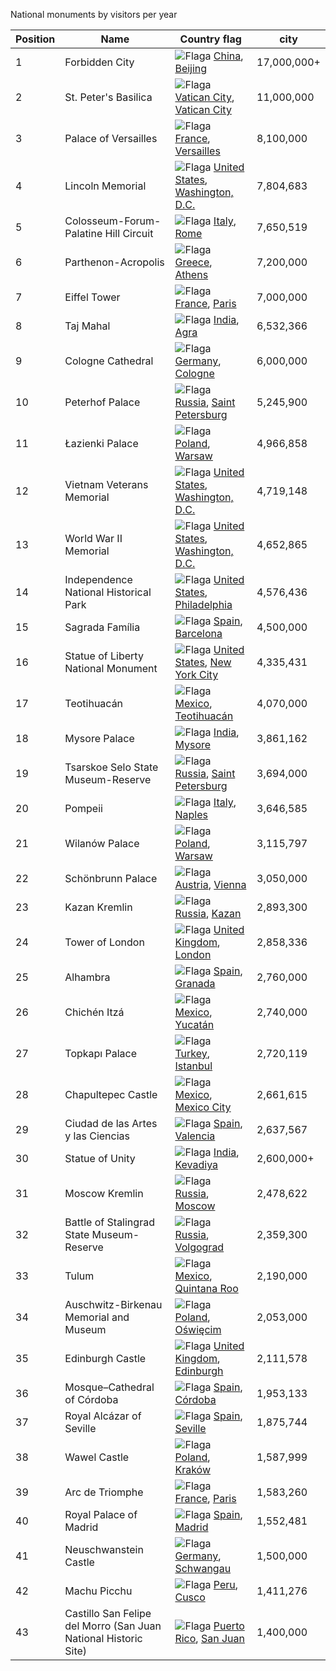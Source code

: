 National monuments by visitors per year

| Position |Name | Country flag | city|
| --- | --- | --- | --- |
| 1 | Forbidden City | ![Flaga](https://upload.wikimedia.org/wikipedia/commons/thumb/f/fa/Flag_of_the_People%27s_Republic_of_China.svg/23px-Flag_of_the_People%27s_Republic_of_China.svg.png) [China](https://en.wikipedia.org/wiki/China), [Beijing](https://en.wikipedia.org/wiki/Beijing) | 17,000,000+
| 2 | St. Peter's Basilica | ![Flaga](https://upload.wikimedia.org/wikipedia/commons/thumb/3/39/Flag_of_the_Vatican_City_%282023%E2%80%93present%29.svg/16px-Flag_of_the_Vatican_City_%282023%E2%80%93present%29.svg.png) [Vatican City](https://en.wikipedia.org/wiki/Vatican_City), [Vatican City](https://en.wikipedia.org/wiki/Vatican_City) | 11,000,000
| 3 | Palace of Versailles | ![Flaga](https://upload.wikimedia.org/wikipedia/en/thumb/c/c3/Flag_of_France.svg/23px-Flag_of_France.svg.png) [France](https://en.wikipedia.org/wiki/France), [Versailles](https://en.wikipedia.org/wiki/Versailles,_Yvelines) | 8,100,000
| 4 | Lincoln Memorial | ![Flaga](https://upload.wikimedia.org/wikipedia/en/thumb/a/a4/Flag_of_the_United_States.svg/23px-Flag_of_the_United_States.svg.png) [United States](https://en.wikipedia.org/wiki/United_States), [Washington, D.C.](https://en.wikipedia.org/wiki/Washington,_D.C.) | 7,804,683
| 5 | Colosseum-Forum-Palatine Hill Circuit | ![Flaga](https://upload.wikimedia.org/wikipedia/en/thumb/0/03/Flag_of_Italy.svg/23px-Flag_of_Italy.svg.png) [Italy](https://en.wikipedia.org/wiki/Italy), [Rome](https://en.wikipedia.org/wiki/Rome) | 7,650,519
| 6 | Parthenon-Acropolis | ![Flaga](https://upload.wikimedia.org/wikipedia/commons/thumb/5/5c/Flag_of_Greece.svg/23px-Flag_of_Greece.svg.png) [Greece](https://en.wikipedia.org/wiki/Greece), [Athens](https://en.wikipedia.org/wiki/Athens) | 7,200,000
| 7 | Eiffel Tower | ![Flaga](https://upload.wikimedia.org/wikipedia/en/thumb/c/c3/Flag_of_France.svg/23px-Flag_of_France.svg.png) [France](https://en.wikipedia.org/wiki/France), [Paris](https://en.wikipedia.org/wiki/Paris) | 7,000,000
| 8 | Taj Mahal | ![Flaga](https://upload.wikimedia.org/wikipedia/en/thumb/4/41/Flag_of_India.svg/23px-Flag_of_India.svg.png) [India](https://en.wikipedia.org/wiki/India), [Agra](https://en.wikipedia.org/wiki/Agra) | 6,532,366
| 9 | Cologne Cathedral | ![Flaga](https://upload.wikimedia.org/wikipedia/en/thumb/b/ba/Flag_of_Germany.svg/23px-Flag_of_Germany.svg.png) [Germany](https://en.wikipedia.org/wiki/Germany), [Cologne](https://en.wikipedia.org/wiki/Cologne) | 6,000,000
| 10 | Peterhof Palace | ![Flaga](https://upload.wikimedia.org/wikipedia/en/thumb/f/f3/Flag_of_Russia.svg/23px-Flag_of_Russia.svg.png) [Russia](https://en.wikipedia.org/wiki/Russia), [Saint Petersburg](https://en.wikipedia.org/wiki/Saint_Petersburg) | 5,245,900
| 11 | Łazienki Palace | ![Flaga](https://upload.wikimedia.org/wikipedia/en/thumb/1/12/Flag_of_Poland.svg/23px-Flag_of_Poland.svg.png) [Poland](https://en.wikipedia.org/wiki/Poland), [Warsaw](https://en.wikipedia.org/wiki/Warsaw) | 4,966,858
| 12 | Vietnam Veterans Memorial | ![Flaga](https://upload.wikimedia.org/wikipedia/en/thumb/a/a4/Flag_of_the_United_States.svg/23px-Flag_of_the_United_States.svg.png) [United States](https://en.wikipedia.org/wiki/United_States), [Washington, D.C.](https://en.wikipedia.org/wiki/Washington,_D.C.) | 4,719,148
| 13 | World War II Memorial | ![Flaga](https://upload.wikimedia.org/wikipedia/en/thumb/a/a4/Flag_of_the_United_States.svg/23px-Flag_of_the_United_States.svg.png) [United States](https://en.wikipedia.org/wiki/United_States), [Washington, D.C.](https://en.wikipedia.org/wiki/Washington,_D.C.) | 4,652,865
| 14 | Independence National Historical Park | ![Flaga](https://upload.wikimedia.org/wikipedia/en/thumb/a/a4/Flag_of_the_United_States.svg/23px-Flag_of_the_United_States.svg.png) [United States](https://en.wikipedia.org/wiki/United_States), [Philadelphia](https://en.wikipedia.org/wiki/Philadelphia) | 4,576,436
| 15 | Sagrada Família | ![Flaga](https://upload.wikimedia.org/wikipedia/en/thumb/9/9a/Flag_of_Spain.svg/23px-Flag_of_Spain.svg.png) [Spain](https://en.wikipedia.org/wiki/Spain), [Barcelona](https://en.wikipedia.org/wiki/Barcelona) | 4,500,000
| 16 | Statue of Liberty National Monument | ![Flaga](https://upload.wikimedia.org/wikipedia/en/thumb/a/a4/Flag_of_the_United_States.svg/23px-Flag_of_the_United_States.svg.png) [United States](https://en.wikipedia.org/wiki/United_States), [New York City](https://en.wikipedia.org/wiki/New_York_City) | 4,335,431
| 17 | Teotihuacán | ![Flaga](https://upload.wikimedia.org/wikipedia/commons/thumb/f/fc/Flag_of_Mexico.svg/23px-Flag_of_Mexico.svg.png) [Mexico](https://en.wikipedia.org/wiki/Mexico), [Teotihuacán](https://en.wikipedia.org/wiki/Teotihuac%C3%A1n) | 4,070,000
| 18 | Mysore Palace | ![Flaga](https://upload.wikimedia.org/wikipedia/en/thumb/4/41/Flag_of_India.svg/23px-Flag_of_India.svg.png) [India](https://en.wikipedia.org/wiki/India), [Mysore](https://en.wikipedia.org/wiki/Mysore) | 3,861,162
| 19 | Tsarskoe Selo State Museum-Reserve | ![Flaga](https://upload.wikimedia.org/wikipedia/en/thumb/f/f3/Flag_of_Russia.svg/23px-Flag_of_Russia.svg.png) [Russia](https://en.wikipedia.org/wiki/Russia), [Saint Petersburg](https://en.wikipedia.org/wiki/Saint_Petersburg) | 3,694,000
| 20 | Pompeii | ![Flaga](https://upload.wikimedia.org/wikipedia/en/thumb/0/03/Flag_of_Italy.svg/23px-Flag_of_Italy.svg.png) [Italy](https://en.wikipedia.org/wiki/Italy), [Naples](https://en.wikipedia.org/wiki/Naples) | 3,646,585
| 21 | Wilanów Palace | ![Flaga](https://upload.wikimedia.org/wikipedia/en/thumb/1/12/Flag_of_Poland.svg/23px-Flag_of_Poland.svg.png) [Poland](https://en.wikipedia.org/wiki/Poland), [Warsaw](https://en.wikipedia.org/wiki/Warsaw) | 3,115,797
| 22 | Schönbrunn Palace | ![Flaga](https://upload.wikimedia.org/wikipedia/commons/thumb/4/41/Flag_of_Austria.svg/23px-Flag_of_Austria.svg.png) [Austria](https://en.wikipedia.org/wiki/Austria), [Vienna](https://en.wikipedia.org/wiki/Vienna) | 3,050,000
| 23 | Kazan Kremlin | ![Flaga](https://upload.wikimedia.org/wikipedia/en/thumb/f/f3/Flag_of_Russia.svg/23px-Flag_of_Russia.svg.png) [Russia](https://en.wikipedia.org/wiki/Russia), [Kazan](https://en.wikipedia.org/wiki/Kazan) | 2,893,300
| 24 | Tower of London | ![Flaga](https://upload.wikimedia.org/wikipedia/en/thumb/a/ae/Flag_of_the_United_Kingdom.svg/23px-Flag_of_the_United_Kingdom.svg.png) [United Kingdom](https://en.wikipedia.org/wiki/United_Kingdom), [London](https://en.wikipedia.org/wiki/London) | 2,858,336
| 25 | Alhambra | ![Flaga](https://upload.wikimedia.org/wikipedia/en/thumb/9/9a/Flag_of_Spain.svg/23px-Flag_of_Spain.svg.png) [Spain](https://en.wikipedia.org/wiki/Spain), [Granada](https://en.wikipedia.org/wiki/Granada) | 2,760,000
| 26 | Chichén Itzá | ![Flaga](https://upload.wikimedia.org/wikipedia/commons/thumb/f/fc/Flag_of_Mexico.svg/23px-Flag_of_Mexico.svg.png) [Mexico](https://en.wikipedia.org/wiki/Mexico), [Yucatán](https://en.wikipedia.org/wiki/Yucat%C3%A1n) | 2,740,000
| 27 | Topkapı Palace | ![Flaga](https://upload.wikimedia.org/wikipedia/commons/thumb/b/b4/Flag_of_Turkey.svg/23px-Flag_of_Turkey.svg.png) [Turkey](https://en.wikipedia.org/wiki/Turkey), [Istanbul](https://en.wikipedia.org/wiki/Istanbul) | 2,720,119
| 28 | Chapultepec Castle | ![Flaga](https://upload.wikimedia.org/wikipedia/commons/thumb/f/fc/Flag_of_Mexico.svg/23px-Flag_of_Mexico.svg.png) [Mexico](https://en.wikipedia.org/wiki/Mexico), [Mexico City](https://en.wikipedia.org/wiki/Mexico_City) | 2,661,615
| 29 | Ciudad de las Artes y las Ciencias | ![Flaga](https://upload.wikimedia.org/wikipedia/en/thumb/9/9a/Flag_of_Spain.svg/23px-Flag_of_Spain.svg.png) [Spain](https://en.wikipedia.org/wiki/Spain), [Valencia](https://en.wikipedia.org/wiki/Valencia) | 2,637,567
| 30 | Statue of Unity | ![Flaga](https://upload.wikimedia.org/wikipedia/en/thumb/4/41/Flag_of_India.svg/23px-Flag_of_India.svg.png) [India](https://en.wikipedia.org/wiki/India), [Kevadiya](https://en.wikipedia.org/wiki/Kevadiya) | 2,600,000+
| 31 | Moscow Kremlin | ![Flaga](https://upload.wikimedia.org/wikipedia/en/thumb/f/f3/Flag_of_Russia.svg/23px-Flag_of_Russia.svg.png) [Russia](https://en.wikipedia.org/wiki/Russia), [Moscow](https://en.wikipedia.org/wiki/Moscow) | 2,478,622
| 32 | Battle of Stalingrad State Museum-Reserve | ![Flaga](https://upload.wikimedia.org/wikipedia/en/thumb/f/f3/Flag_of_Russia.svg/23px-Flag_of_Russia.svg.png) [Russia](https://en.wikipedia.org/wiki/Russia), [Volgograd](https://en.wikipedia.org/wiki/Volgograd) | 2,359,300
| 33 | Tulum | ![Flaga](https://upload.wikimedia.org/wikipedia/commons/thumb/f/fc/Flag_of_Mexico.svg/23px-Flag_of_Mexico.svg.png) [Mexico](https://en.wikipedia.org/wiki/Mexico), [Quintana Roo](https://en.wikipedia.org/wiki/Quintana_Roo) | 2,190,000
| 34 | Auschwitz-Birkenau Memorial and Museum | ![Flaga](https://upload.wikimedia.org/wikipedia/en/thumb/1/12/Flag_of_Poland.svg/23px-Flag_of_Poland.svg.png) [Poland](https://en.wikipedia.org/wiki/Poland), [Oświęcim](https://en.wikipedia.org/wiki/O%C5%9Bwi%C4%99cim) | 2,053,000
| 35 | Edinburgh Castle | ![Flaga](https://upload.wikimedia.org/wikipedia/en/thumb/a/ae/Flag_of_the_United_Kingdom.svg/23px-Flag_of_the_United_Kingdom.svg.png) [United Kingdom](https://en.wikipedia.org/wiki/United_Kingdom), [Edinburgh](https://en.wikipedia.org/wiki/Edinburgh) | 2,111,578
| 36 | Mosque–Cathedral of Córdoba | ![Flaga](https://upload.wikimedia.org/wikipedia/en/thumb/9/9a/Flag_of_Spain.svg/23px-Flag_of_Spain.svg.png) [Spain](https://en.wikipedia.org/wiki/Spain), [Córdoba](https://en.wikipedia.org/wiki/C%C3%B3rdoba,_Spain) | 1,953,133
| 37 | Royal Alcázar of Seville | ![Flaga](https://upload.wikimedia.org/wikipedia/en/thumb/9/9a/Flag_of_Spain.svg/23px-Flag_of_Spain.svg.png) [Spain](https://en.wikipedia.org/wiki/Spain), [Seville](https://en.wikipedia.org/wiki/Seville) | 1,875,744
| 38 | Wawel Castle | ![Flaga](https://upload.wikimedia.org/wikipedia/en/thumb/1/12/Flag_of_Poland.svg/23px-Flag_of_Poland.svg.png) [Poland](https://en.wikipedia.org/wiki/Poland), [Kraków](https://en.wikipedia.org/wiki/Krak%C3%B3w) | 1,587,999
| 39 | Arc de Triomphe | ![Flaga](https://upload.wikimedia.org/wikipedia/en/thumb/c/c3/Flag_of_France.svg/23px-Flag_of_France.svg.png) [France](https://en.wikipedia.org/wiki/France), [Paris](https://en.wikipedia.org/wiki/Paris) | 1,583,260
| 40 | Royal Palace of Madrid | ![Flaga](https://upload.wikimedia.org/wikipedia/en/thumb/9/9a/Flag_of_Spain.svg/23px-Flag_of_Spain.svg.png) [Spain](https://en.wikipedia.org/wiki/Spain), [Madrid](https://en.wikipedia.org/wiki/Madrid) | 1,552,481
| 41 | Neuschwanstein Castle | ![Flaga](https://upload.wikimedia.org/wikipedia/en/thumb/b/ba/Flag_of_Germany.svg/23px-Flag_of_Germany.svg.png) [Germany](https://en.wikipedia.org/wiki/Germany), [Schwangau](https://en.wikipedia.org/wiki/Schwangau) | 1,500,000
| 42 | Machu Picchu | ![Flaga](https://upload.wikimedia.org/wikipedia/commons/thumb/c/cf/Flag_of_Peru.svg/23px-Flag_of_Peru.svg.png) [Peru](https://en.wikipedia.org/wiki/Peru), [Cusco](https://en.wikipedia.org/wiki/Cusco) | 1,411,276
| 43 | Castillo San Felipe del Morro (San Juan National Historic Site) | ![Flaga](https://upload.wikimedia.org/wikipedia/commons/thumb/2/28/Flag_of_Puerto_Rico.svg/23px-Flag_of_Puerto_Rico.svg.png) [Puerto Rico](https://en.wikipedia.org/wiki/Puerto_Rico), [San Juan](https://en.wikipedia.org/wiki/San_Juan,_Puerto_Rico) | 1,400,000
